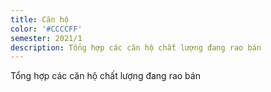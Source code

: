 ```yaml
---
title: Căn hộ
color: '#CCCCFF'
semester: 2021/1
description: Tổng hợp các căn hộ chất lượng đang rao bán
---
```

Tổng hợp các căn hộ chất lượng đang rao bán
